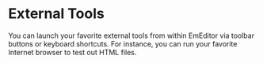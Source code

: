 # External Tools

You can launch your favorite external tools from within EmEditor via toolbar
buttons or keyboard shortcuts. For instance, you can run your favorite Internet
browser to test out HTML files.

